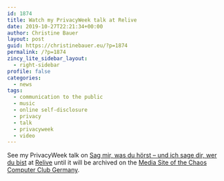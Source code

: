 ```yaml
---
id: 1874
title: Watch my PrivacyWeek talk at Relive
date: 2019-10-27T22:21:34+00:00
author: Christine Bauer
layout: post
guid: https://christinebauer.eu/?p=1874
permalink: /?p=1874
zincy_lite_sidebar_layout:
  - right-sidebar
profile: false
categories:
  - news
tags:
  - communication to the public
  - music
  - online self-disclosure
  - privacy
  - talk
  - privacyweek
  - video
---
```

See my PrivacyWeek talk on <a href="https://fahrplan.privacyweek.at/pw19/talk/BYXCVR/" rel="noopener noreferrer" target="_blank">Sag mir, was du hörst &ndash; und ich sage dir, wer du bist</a> at <a href="https://streaming.media.ccc.de/pw19/relive/245" rel="noopener noreferrer" target="_blank">Relive</a> until it will be archived on the <a href="https://media.ccc.de/c/pw19" rel="noopener noreferrer" target="_blank">Media Site of the Chaos Computer Club Germany</a>.